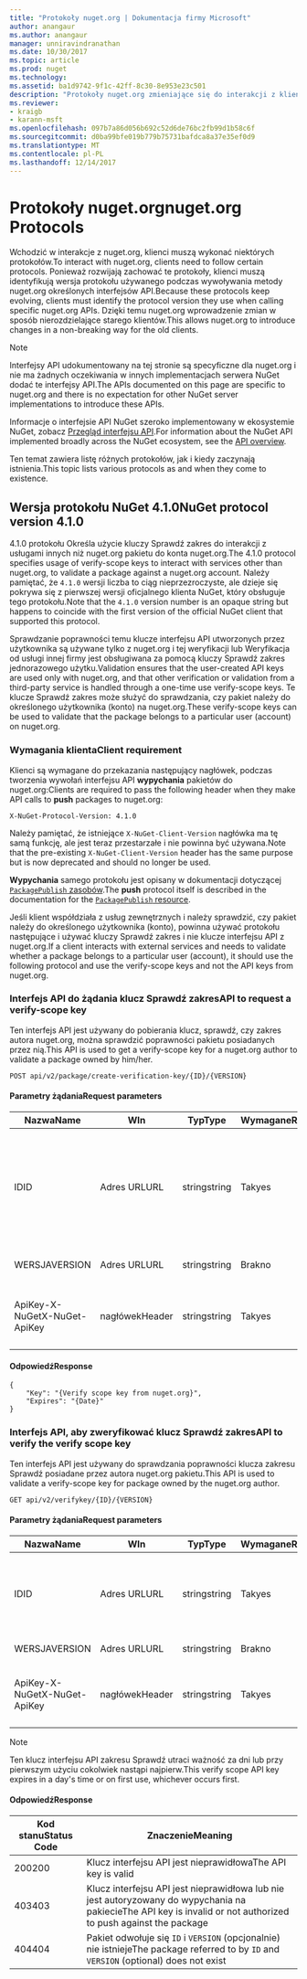 ```yaml
---
title: "Protokoły nuget.org | Dokumentacja firmy Microsoft"
author: anangaur
ms.author: anangaur
manager: unniravindranathan
ms.date: 10/30/2017
ms.topic: article
ms.prod: nuget
ms.technology: 
ms.assetid: ba1d9742-9f1c-42ff-8c30-8e953e23c501
description: "Protokoły nuget.org zmieniające się do interakcji z klientów NuGet."
ms.reviewer:
- kraigb
- karann-msft
ms.openlocfilehash: 097b7a86d056b692c52d6de76bc2fb99d1b58c6f
ms.sourcegitcommit: d0ba99bfe019b779b75731bafdca8a37e35ef0d9
ms.translationtype: MT
ms.contentlocale: pl-PL
ms.lasthandoff: 12/14/2017
---
```

# <a name="nugetorg-protocols"></a><span data-ttu-id="731af-103">Protokoły nuget.org</span><span class="sxs-lookup"><span data-stu-id="731af-103">nuget.org Protocols</span></span>

<span data-ttu-id="731af-104">Wchodzić w interakcje z nuget.org, klienci muszą wykonać niektórych protokołów.</span><span class="sxs-lookup"><span data-stu-id="731af-104">To interact with nuget.org, clients need to follow certain protocols.</span></span> <span data-ttu-id="731af-105">Ponieważ rozwijają zachować te protokoły, klienci muszą identyfikują wersja protokołu używanego podczas wywoływania metody nuget.org określonych interfejsów API.</span><span class="sxs-lookup"><span data-stu-id="731af-105">Because these protocols keep evolving, clients must identify the protocol version they use when calling specific nuget.org APIs.</span></span> <span data-ttu-id="731af-106">Dzięki temu nuget.org wprowadzenie zmian w sposób nierozdzielające starego klientów.</span><span class="sxs-lookup"><span data-stu-id="731af-106">This allows nuget.org to introduce changes in a non-breaking way for the old clients.</span></span>

> [!Note]
> <span data-ttu-id="731af-107">Interfejsy API udokumentowany na tej stronie są specyficzne dla nuget.org i nie ma żadnych oczekiwania w innych implementacjach serwera NuGet dodać te interfejsy API.</span><span class="sxs-lookup"><span data-stu-id="731af-107">The APIs documented on this page are specific to nuget.org and there is no expectation for other NuGet server implementations to introduce these APIs.</span></span> 

<span data-ttu-id="731af-108">Informacje o interfejsie API NuGet szeroko implementowany w ekosystemie NuGet, zobacz [Przegląd interfejsu API](overview.md).</span><span class="sxs-lookup"><span data-stu-id="731af-108">For information about the NuGet API implemented broadly across the NuGet ecosystem, see the [API overview](overview.md).</span></span>

<span data-ttu-id="731af-109">Ten temat zawiera listę różnych protokołów, jak i kiedy zaczynają istnienia.</span><span class="sxs-lookup"><span data-stu-id="731af-109">This topic lists various protocols as and when they come to existence.</span></span>

## <a name="nuget-protocol-version-410"></a><span data-ttu-id="731af-110">Wersja protokołu NuGet 4.1.0</span><span class="sxs-lookup"><span data-stu-id="731af-110">NuGet protocol version 4.1.0</span></span>

<span data-ttu-id="731af-111">4.1.0 protokołu Określa użycie kluczy Sprawdź zakres do interakcji z usługami innych niż nuget.org pakietu do konta nuget.org.</span><span class="sxs-lookup"><span data-stu-id="731af-111">The 4.1.0 protocol specifies usage of verify-scope keys to interact with services other than nuget.org, to validate a package against a nuget.org account.</span></span> <span data-ttu-id="731af-112">Należy pamiętać, że `4.1.0` wersji liczba to ciąg nieprzezroczyste, ale dzieje się pokrywa się z pierwszej wersji oficjalnego klienta NuGet, który obsługuje tego protokołu.</span><span class="sxs-lookup"><span data-stu-id="731af-112">Note that the `4.1.0` version number is an opaque string but happens to coincide with the first version of the official NuGet client that supported this protocol.</span></span>

<span data-ttu-id="731af-113">Sprawdzanie poprawności temu klucze interfejsu API utworzonych przez użytkownika są używane tylko z nuget.org i tej weryfikacji lub Weryfikacja od usługi innej firmy jest obsługiwana za pomocą kluczy Sprawdź zakres jednorazowego użytku.</span><span class="sxs-lookup"><span data-stu-id="731af-113">Validation ensures that the user-created API keys are used only with nuget.org, and that other verification or validation from a third-party service is handled through a one-time use verify-scope keys.</span></span> <span data-ttu-id="731af-114">Te klucze Sprawdź zakres może służyć do sprawdzania, czy pakiet należy do określonego użytkownika (konto) na nuget.org.</span><span class="sxs-lookup"><span data-stu-id="731af-114">These verify-scope keys can be used to validate that the package belongs to a particular user (account) on nuget.org.</span></span>

### <a name="client-requirement"></a><span data-ttu-id="731af-115">Wymagania klienta</span><span class="sxs-lookup"><span data-stu-id="731af-115">Client requirement</span></span>

<span data-ttu-id="731af-116">Klienci są wymagane do przekazania następujący nagłówek, podczas tworzenia wywołań interfejsu API **wypychania** pakietów do nuget.org:</span><span class="sxs-lookup"><span data-stu-id="731af-116">Clients are required to pass the following header when they make API calls to **push** packages to nuget.org:</span></span>

```
X-NuGet-Protocol-Version: 4.1.0
```

<span data-ttu-id="731af-117">Należy pamiętać, że istniejące `X-NuGet-Client-Version` nagłówka ma tę samą funkcję, ale jest teraz przestarzałe i nie powinna być używana.</span><span class="sxs-lookup"><span data-stu-id="731af-117">Note that the pre-existing `X-NuGet-Client-Version` header has the same purpose but is now deprecated and should no longer be used.</span></span>

<span data-ttu-id="731af-118">**Wypychania** samego protokołu jest opisany w dokumentacji dotyczącej [ `PackagePublish` zasobów](package-publish-resource.md).</span><span class="sxs-lookup"><span data-stu-id="731af-118">The **push** protocol itself is described in the documentation for the [`PackagePublish` resource](package-publish-resource.md).</span></span>

<span data-ttu-id="731af-119">Jeśli klient współdziała z usług zewnętrznych i należy sprawdzić, czy pakiet należy do określonego użytkownika (konto), powinna używać protokołu następujące i używać kluczy Sprawdź zakres i nie klucze interfejsu API z nuget.org.</span><span class="sxs-lookup"><span data-stu-id="731af-119">If a client interacts with external services and needs to validate whether a package belongs to a particular user (account), it should use the following protocol and use the verify-scope keys and not the API keys from nuget.org.</span></span>

### <a name="api-to-request-a-verify-scope-key"></a><span data-ttu-id="731af-120">Interfejs API do żądania klucz Sprawdź zakres</span><span class="sxs-lookup"><span data-stu-id="731af-120">API to request a verify-scope key</span></span>

<span data-ttu-id="731af-121">Ten interfejs API jest używany do pobierania klucz, sprawdź, czy zakres autora nuget.org, można sprawdzić poprawności pakietu posiadanych przez nią.</span><span class="sxs-lookup"><span data-stu-id="731af-121">This API is used to get a verify-scope key for a nuget.org author to validate a package owned by him/her.</span></span>

```
POST api/v2/package/create-verification-key/{ID}/{VERSION}
```

#### <a name="request-parameters"></a><span data-ttu-id="731af-122">Parametry żądania</span><span class="sxs-lookup"><span data-stu-id="731af-122">Request parameters</span></span>

<span data-ttu-id="731af-123">Nazwa</span><span class="sxs-lookup"><span data-stu-id="731af-123">Name</span></span>           | <span data-ttu-id="731af-124">W</span><span class="sxs-lookup"><span data-stu-id="731af-124">In</span></span>     | <span data-ttu-id="731af-125">Typ</span><span class="sxs-lookup"><span data-stu-id="731af-125">Type</span></span>   | <span data-ttu-id="731af-126">Wymagane</span><span class="sxs-lookup"><span data-stu-id="731af-126">Required</span></span> | <span data-ttu-id="731af-127">Uwagi</span><span class="sxs-lookup"><span data-stu-id="731af-127">Notes</span></span>
-------------- | ------ | ------ | -------- | -----
<span data-ttu-id="731af-128">ID</span><span class="sxs-lookup"><span data-stu-id="731af-128">ID</span></span>             | <span data-ttu-id="731af-129">Adres URL</span><span class="sxs-lookup"><span data-stu-id="731af-129">URL</span></span>    | <span data-ttu-id="731af-130">string</span><span class="sxs-lookup"><span data-stu-id="731af-130">string</span></span> | <span data-ttu-id="731af-131">Tak</span><span class="sxs-lookup"><span data-stu-id="731af-131">yes</span></span>      | <span data-ttu-id="731af-132">Identidier pakiet, dla którego wymagany jest klucz Sprawdź zakres</span><span class="sxs-lookup"><span data-stu-id="731af-132">The package identidier for which the verify scope key is requested</span></span>
<span data-ttu-id="731af-133">WERSJA</span><span class="sxs-lookup"><span data-stu-id="731af-133">VERSION</span></span>        | <span data-ttu-id="731af-134">Adres URL</span><span class="sxs-lookup"><span data-stu-id="731af-134">URL</span></span>    | <span data-ttu-id="731af-135">string</span><span class="sxs-lookup"><span data-stu-id="731af-135">string</span></span> | <span data-ttu-id="731af-136">Brak</span><span class="sxs-lookup"><span data-stu-id="731af-136">no</span></span>       | <span data-ttu-id="731af-137">Wersja pakietu</span><span class="sxs-lookup"><span data-stu-id="731af-137">The package version</span></span>
<span data-ttu-id="731af-138">ApiKey-X-NuGet</span><span class="sxs-lookup"><span data-stu-id="731af-138">X-NuGet-ApiKey</span></span> | <span data-ttu-id="731af-139">nagłówek</span><span class="sxs-lookup"><span data-stu-id="731af-139">Header</span></span> | <span data-ttu-id="731af-140">string</span><span class="sxs-lookup"><span data-stu-id="731af-140">string</span></span> | <span data-ttu-id="731af-141">Tak</span><span class="sxs-lookup"><span data-stu-id="731af-141">yes</span></span>      | <span data-ttu-id="731af-142">Na przykład:`X-NuGet-ApiKey: {USER_API_KEY}`</span><span class="sxs-lookup"><span data-stu-id="731af-142">For example, `X-NuGet-ApiKey: {USER_API_KEY}`</span></span>

#### <a name="response"></a><span data-ttu-id="731af-143">Odpowiedź</span><span class="sxs-lookup"><span data-stu-id="731af-143">Response</span></span>

```
{
    "Key": "{Verify scope key from nuget.org}",
    "Expires": "{Date}"
}
```

### <a name="api-to-verify-the-verify-scope-key"></a><span data-ttu-id="731af-144">Interfejs API, aby zweryfikować klucz Sprawdź zakres</span><span class="sxs-lookup"><span data-stu-id="731af-144">API to verify the verify scope key</span></span>

<span data-ttu-id="731af-145">Ten interfejs API jest używany do sprawdzania poprawności klucza zakresu Sprawdź posiadane przez autora nuget.org pakietu.</span><span class="sxs-lookup"><span data-stu-id="731af-145">This API is used to validate a verify-scope key for package owned by the nuget.org author.</span></span>

```
GET api/v2/verifykey/{ID}/{VERSION}
```

#### <a name="request-parameters"></a><span data-ttu-id="731af-146">Parametry żądania</span><span class="sxs-lookup"><span data-stu-id="731af-146">Request parameters</span></span>

<span data-ttu-id="731af-147">Nazwa</span><span class="sxs-lookup"><span data-stu-id="731af-147">Name</span></span>           | <span data-ttu-id="731af-148">W</span><span class="sxs-lookup"><span data-stu-id="731af-148">In</span></span>     | <span data-ttu-id="731af-149">Typ</span><span class="sxs-lookup"><span data-stu-id="731af-149">Type</span></span>   | <span data-ttu-id="731af-150">Wymagane</span><span class="sxs-lookup"><span data-stu-id="731af-150">Required</span></span> | <span data-ttu-id="731af-151">Uwagi</span><span class="sxs-lookup"><span data-stu-id="731af-151">Notes</span></span>
-------------  | ------ | ------ | -------- | -----
<span data-ttu-id="731af-152">ID</span><span class="sxs-lookup"><span data-stu-id="731af-152">ID</span></span>             | <span data-ttu-id="731af-153">Adres URL</span><span class="sxs-lookup"><span data-stu-id="731af-153">URL</span></span>    | <span data-ttu-id="731af-154">string</span><span class="sxs-lookup"><span data-stu-id="731af-154">string</span></span> | <span data-ttu-id="731af-155">Tak</span><span class="sxs-lookup"><span data-stu-id="731af-155">yes</span></span>      | <span data-ttu-id="731af-156">Identyfikator pakietu, dla którego wymagany jest klucz Sprawdź zakres</span><span class="sxs-lookup"><span data-stu-id="731af-156">The package identifier for which the verify scope key is requested</span></span>
<span data-ttu-id="731af-157">WERSJA</span><span class="sxs-lookup"><span data-stu-id="731af-157">VERSION</span></span>        | <span data-ttu-id="731af-158">Adres URL</span><span class="sxs-lookup"><span data-stu-id="731af-158">URL</span></span>    | <span data-ttu-id="731af-159">string</span><span class="sxs-lookup"><span data-stu-id="731af-159">string</span></span> | <span data-ttu-id="731af-160">Brak</span><span class="sxs-lookup"><span data-stu-id="731af-160">no</span></span>       | <span data-ttu-id="731af-161">Wersja pakietu</span><span class="sxs-lookup"><span data-stu-id="731af-161">The package version</span></span>
<span data-ttu-id="731af-162">ApiKey-X-NuGet</span><span class="sxs-lookup"><span data-stu-id="731af-162">X-NuGet-ApiKey</span></span> | <span data-ttu-id="731af-163">nagłówek</span><span class="sxs-lookup"><span data-stu-id="731af-163">Header</span></span> | <span data-ttu-id="731af-164">string</span><span class="sxs-lookup"><span data-stu-id="731af-164">string</span></span> | <span data-ttu-id="731af-165">Tak</span><span class="sxs-lookup"><span data-stu-id="731af-165">yes</span></span>      | <span data-ttu-id="731af-166">Na przykład:`X-NuGet-ApiKey: {VERIFY_SCOPE_KEY}`</span><span class="sxs-lookup"><span data-stu-id="731af-166">For example, `X-NuGet-ApiKey: {VERIFY_SCOPE_KEY}`</span></span>

> [!Note]
> <span data-ttu-id="731af-167">Ten klucz interfejsu API zakresu Sprawdź utraci ważność za dni lub przy pierwszym użyciu cokolwiek nastąpi najpierw.</span><span class="sxs-lookup"><span data-stu-id="731af-167">This verify scope API key expires in a day's time or on first use, whichever occurs first.</span></span>

#### <a name="response"></a><span data-ttu-id="731af-168">Odpowiedź</span><span class="sxs-lookup"><span data-stu-id="731af-168">Response</span></span>

<span data-ttu-id="731af-169">Kod stanu</span><span class="sxs-lookup"><span data-stu-id="731af-169">Status Code</span></span> | <span data-ttu-id="731af-170">Znaczenie</span><span class="sxs-lookup"><span data-stu-id="731af-170">Meaning</span></span>
----------- | -------
<span data-ttu-id="731af-171">200</span><span class="sxs-lookup"><span data-stu-id="731af-171">200</span></span>         | <span data-ttu-id="731af-172">Klucz interfejsu API jest nieprawidłowa</span><span class="sxs-lookup"><span data-stu-id="731af-172">The API key is valid</span></span>
<span data-ttu-id="731af-173">403</span><span class="sxs-lookup"><span data-stu-id="731af-173">403</span></span>         | <span data-ttu-id="731af-174">Klucz interfejsu API jest nieprawidłowa lub nie jest autoryzowany do wypychania na pakiecie</span><span class="sxs-lookup"><span data-stu-id="731af-174">The API key is invalid or not authorized to push against the package</span></span>
<span data-ttu-id="731af-175">404</span><span class="sxs-lookup"><span data-stu-id="731af-175">404</span></span>         | <span data-ttu-id="731af-176">Pakiet odwołuje się `ID` i `VERSION` (opcjonalnie) nie istnieje</span><span class="sxs-lookup"><span data-stu-id="731af-176">The package referred to by `ID` and `VERSION` (optional) does not exist</span></span>
